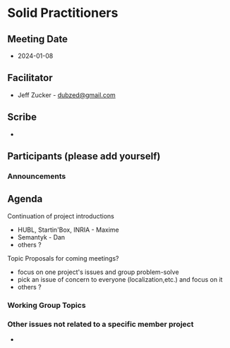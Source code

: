  # Solid Practitioners

## Meeting Date
* 2024-01-08


## Facilitator 
* Jeff Zucker - dubzed@gmail.com

## Scribe
* 

## Participants (please add yourself)

  
### Announcements

## Agenda

Continuation of project introductions

* HUBL, Startin'Box, INRIA - Maxime
* Semantyk - Dan
* others ?

Topic Proposals for coming meetings?

* focus on one project's issues and group problem-solve
* pick an issue of concern to everyone (localization,etc.) and focus on it
* others ?

### Working Group Topics

### Other issues not related to a specific member project
*
 
